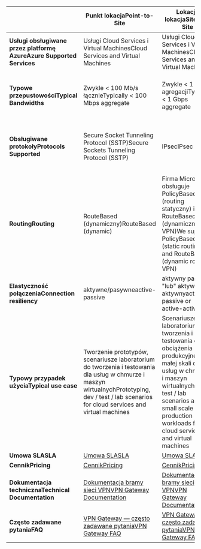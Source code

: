 |  | <span data-ttu-id="bb75a-101">**Punkt lokacja**</span><span class="sxs-lookup"><span data-stu-id="bb75a-101">**Point-to-Site**</span></span> | <span data-ttu-id="bb75a-102">**Lokacja lokacja**</span><span class="sxs-lookup"><span data-stu-id="bb75a-102">**Site-to-Site**</span></span> | <span data-ttu-id="bb75a-103">**ExpressRoute**</span><span class="sxs-lookup"><span data-stu-id="bb75a-103">**ExpressRoute**</span></span> |
| --- | --- | --- | --- |
| <span data-ttu-id="bb75a-104">**Usługi obsługiwane przez platformę Azure**</span><span class="sxs-lookup"><span data-stu-id="bb75a-104">**Azure Supported Services**</span></span> |<span data-ttu-id="bb75a-105">Usługi Cloud Services i Virtual Machines</span><span class="sxs-lookup"><span data-stu-id="bb75a-105">Cloud Services and Virtual Machines</span></span> |<span data-ttu-id="bb75a-106">Usługi Cloud Services i Virtual Machines</span><span class="sxs-lookup"><span data-stu-id="bb75a-106">Cloud Services and Virtual Machines</span></span> |[<span data-ttu-id="bb75a-107">Lista usług</span><span class="sxs-lookup"><span data-stu-id="bb75a-107">Services list</span></span>](../articles/expressroute/expressroute-faqs.md#supported-services) |
| <span data-ttu-id="bb75a-108">**Typowe przepustowości**</span><span class="sxs-lookup"><span data-stu-id="bb75a-108">**Typical Bandwidths**</span></span> |<span data-ttu-id="bb75a-109">Zwykle < 100 Mb/s łącznie</span><span class="sxs-lookup"><span data-stu-id="bb75a-109">Typically < 100 Mbps aggregate</span></span> |<span data-ttu-id="bb75a-110">Zwykle < 1 GB/s agregacji</span><span class="sxs-lookup"><span data-stu-id="bb75a-110">Typically < 1 Gbps aggregate</span></span> |<span data-ttu-id="bb75a-111">50 Mb/s, 100 Mb/s, 200 Mb/s, 500 Mb/s, 1 Gb/s, 2 Gb/s, 5 Gb/s, 10 Gb/s</span><span class="sxs-lookup"><span data-stu-id="bb75a-111">50 Mbps, 100 Mbps, 200 Mbps, 500 Mbps, 1 Gbps, 2 Gbps, 5 Gbps, 10 Gbps</span></span> |
| <span data-ttu-id="bb75a-112">**Obsługiwane protokoły**</span><span class="sxs-lookup"><span data-stu-id="bb75a-112">**Protocols Supported**</span></span> |<span data-ttu-id="bb75a-113">Secure Socket Tunneling Protocol (SSTP)</span><span class="sxs-lookup"><span data-stu-id="bb75a-113">Secure Sockets Tunneling Protocol (SSTP)</span></span> |<span data-ttu-id="bb75a-114">IPsec</span><span class="sxs-lookup"><span data-stu-id="bb75a-114">IPsec</span></span> |<span data-ttu-id="bb75a-115">Bezpośrednie połączenie za pośrednictwem sieci VLAN, technologie VPN NSP (MPLS, VPLS itp.)</span><span class="sxs-lookup"><span data-stu-id="bb75a-115">Direct connection over VLANs, NSP's VPN technologies (MPLS, VPLS,...)</span></span> |
| <span data-ttu-id="bb75a-116">**Routing**</span><span class="sxs-lookup"><span data-stu-id="bb75a-116">**Routing**</span></span> |<span data-ttu-id="bb75a-117">RouteBased (dynamiczny)</span><span class="sxs-lookup"><span data-stu-id="bb75a-117">RouteBased (dynamic)</span></span> |<span data-ttu-id="bb75a-118">Firma Microsoft obsługuje PolicyBased (routing statyczny) i RouteBased (dynamiczny VPN)</span><span class="sxs-lookup"><span data-stu-id="bb75a-118">We support PolicyBased (static routing) and RouteBased (dynamic routing VPN)</span></span> |<span data-ttu-id="bb75a-119">BGP</span><span class="sxs-lookup"><span data-stu-id="bb75a-119">BGP</span></span> |
| <span data-ttu-id="bb75a-120">**Elastyczność połączenia**</span><span class="sxs-lookup"><span data-stu-id="bb75a-120">**Connection resiliency**</span></span> |<span data-ttu-id="bb75a-121">aktywne/pasywne</span><span class="sxs-lookup"><span data-stu-id="bb75a-121">active-passive</span></span> |<span data-ttu-id="bb75a-122">aktywny pasywny "lub" aktywny aktywny</span><span class="sxs-lookup"><span data-stu-id="bb75a-122">active-passive or active-active</span></span> |<span data-ttu-id="bb75a-123">aktywne/aktywne</span><span class="sxs-lookup"><span data-stu-id="bb75a-123">active-active</span></span> |
| <span data-ttu-id="bb75a-124">**Typowy przypadek użycia**</span><span class="sxs-lookup"><span data-stu-id="bb75a-124">**Typical use case**</span></span> |<span data-ttu-id="bb75a-125">Tworzenie prototypów, scenariusze laboratorium do tworzenia i testowania dla usług w chmurze i maszyn wirtualnych</span><span class="sxs-lookup"><span data-stu-id="bb75a-125">Prototyping, dev / test / lab scenarios for cloud services and virtual machines</span></span> |<span data-ttu-id="bb75a-126">Scenariusze laboratorium do tworzenia i testowania oraz obciążenia produkcyjne o małej skali dla usług w chmurze i maszyn wirtualnych</span><span class="sxs-lookup"><span data-stu-id="bb75a-126">Dev / test / lab scenarios and small scale production workloads for cloud services and virtual machines</span></span> |<span data-ttu-id="bb75a-127">Dostęp do wszystkich usług Azure (zatwierdzona lista), obciążenia o znaczeniu krytycznym oraz klasy korporacyjnej, Backup, dane big data, platforma Azure jako lokacja DR</span><span class="sxs-lookup"><span data-stu-id="bb75a-127">Access to all Azure services (validated list), Enterprise-class and mission critical workloads, Backup, Big Data, Azure as a DR site</span></span> |
| <span data-ttu-id="bb75a-128">**Umowa SLA**</span><span class="sxs-lookup"><span data-stu-id="bb75a-128">**SLA**</span></span> |[<span data-ttu-id="bb75a-129">Umowa SLA</span><span class="sxs-lookup"><span data-stu-id="bb75a-129">SLA</span></span>](https://azure.microsoft.com/support/legal/sla/) |[<span data-ttu-id="bb75a-130">Umowa SLA</span><span class="sxs-lookup"><span data-stu-id="bb75a-130">SLA</span></span>](https://azure.microsoft.com/support/legal/sla/) |[<span data-ttu-id="bb75a-131">Umowa SLA</span><span class="sxs-lookup"><span data-stu-id="bb75a-131">SLA</span></span>](https://azure.microsoft.com/support/legal/sla/) |
| <span data-ttu-id="bb75a-132">**Cennik**</span><span class="sxs-lookup"><span data-stu-id="bb75a-132">**Pricing**</span></span> |[<span data-ttu-id="bb75a-133">Cennik</span><span class="sxs-lookup"><span data-stu-id="bb75a-133">Pricing</span></span>](https://azure.microsoft.com/pricing/details/vpn-gateway/) |[<span data-ttu-id="bb75a-134">Cennik</span><span class="sxs-lookup"><span data-stu-id="bb75a-134">Pricing</span></span>](https://azure.microsoft.com/pricing/details/vpn-gateway/) |[<span data-ttu-id="bb75a-135">Cennik</span><span class="sxs-lookup"><span data-stu-id="bb75a-135">Pricing</span></span>](https://azure.microsoft.com/pricing/details/expressroute/) |
| <span data-ttu-id="bb75a-136">**Dokumentacja techniczna**</span><span class="sxs-lookup"><span data-stu-id="bb75a-136">**Technical Documentation**</span></span> |[<span data-ttu-id="bb75a-137">Dokumentacja bramy sieci VPN</span><span class="sxs-lookup"><span data-stu-id="bb75a-137">VPN Gateway Documentation</span></span>](https://azure.microsoft.com/documentation/services/vpn-gateway/) |[<span data-ttu-id="bb75a-138">Dokumentacja bramy sieci VPN</span><span class="sxs-lookup"><span data-stu-id="bb75a-138">VPN Gateway Documentation</span></span>](https://azure.microsoft.com/documentation/services/vpn-gateway/) |[<span data-ttu-id="bb75a-139">Dokumentacja usługi ExpressRoute</span><span class="sxs-lookup"><span data-stu-id="bb75a-139">ExpressRoute Documentation</span></span>](https://azure.microsoft.com/documentation/services/expressroute/) |
| <span data-ttu-id="bb75a-140">**Często zadawane pytania**</span><span class="sxs-lookup"><span data-stu-id="bb75a-140">**FAQ**</span></span> |[<span data-ttu-id="bb75a-141">VPN Gateway — często zadawane pytania</span><span class="sxs-lookup"><span data-stu-id="bb75a-141">VPN Gateway FAQ</span></span>](../articles/vpn-gateway/vpn-gateway-vpn-faq.md) |[<span data-ttu-id="bb75a-142">VPN Gateway — często zadawane pytania</span><span class="sxs-lookup"><span data-stu-id="bb75a-142">VPN Gateway FAQ</span></span>](../articles/vpn-gateway/vpn-gateway-vpn-faq.md) |[<span data-ttu-id="bb75a-143">Usługa ExpressRoute — często zadawane pytania</span><span class="sxs-lookup"><span data-stu-id="bb75a-143">ExpressRoute FAQ</span></span>](../articles/expressroute/expressroute-faqs.md) |

